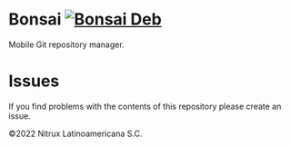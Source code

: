 # Bonsai [![Bonsai Deb](https://github.com/Nitrux/bonsai/actions/workflows/build_deb_amd64.yml/badge.svg)](https://github.com/Nitrux/bonsai/actions/workflows/build_deb_amd64.yml)

Mobile Git repository manager.

# Issues
If you find problems with the contents of this repository please create an issue.

©2022 Nitrux Latinoamericana S.C.
